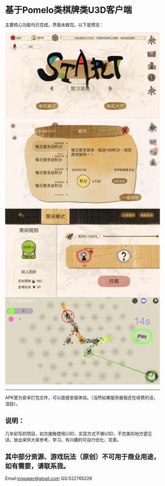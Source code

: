 # 基于Pomelo类棋牌类U3D客户端

主要核心功能均已完成，界面未做完。以下是预览：

![image](https://github.com/iniwap/LianQiClient/blob/master/screenshot/1.jpg)
![image](https://github.com/iniwap/LianQiClient/blob/master/screenshot/2.jpg)
![image](https://github.com/iniwap/LianQiClient/blob/master/screenshot/3.jpg)
![image](https://github.com/iniwap/LianQiClient/blob/master/screenshot/4.jpg)

---
APK里为安卓打包文件，可以直接安装体验。（当然如果服务器我还在续费的话，泪目）。

说明：
---
几年前写的项目，初次接触使用U3D，实现方式不够U3D，不完美的地方望见谅。放出来供大家参考、学习，有兴趣的可自行优化、完善。

其中部分资源、游戏玩法（原创）不可用于商业用途，如有需要，请联系我。
---
Email:iniwaper@gmail.com  QQ:522765228
